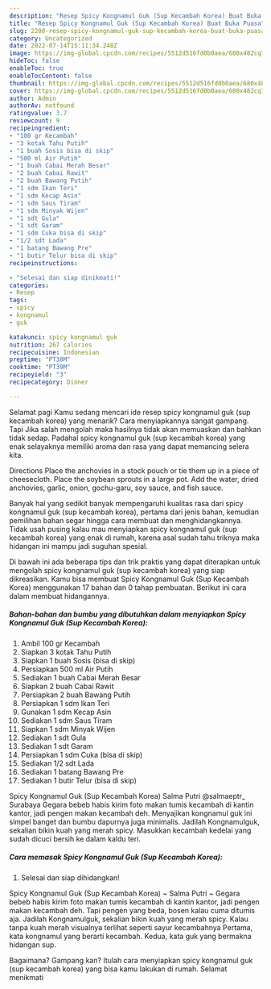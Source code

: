 ```yaml
---
description: "Resep Spicy Kongnamul Guk (Sup Kecambah Korea) Buat Buka Puasa"
title: "Resep Spicy Kongnamul Guk (Sup Kecambah Korea) Buat Buka Puasa"
slug: 2208-resep-spicy-kongnamul-guk-sup-kecambah-korea-buat-buka-puasa
category: Uncategorized
date: 2022-07-14T15:11:34.248Z
image: https://img-global.cpcdn.com/recipes/5512d516fd0b0aea/680x482cq70/spicy-kongnamul-guk-sup-kecambah-korea-foto-resep-utama.jpg
hideToc: false
enableToc: true
enableTocContent: false
thumbnail: https://img-global.cpcdn.com/recipes/5512d516fd0b0aea/680x482cq70/spicy-kongnamul-guk-sup-kecambah-korea-foto-resep-utama.jpg
cover: https://img-global.cpcdn.com/recipes/5512d516fd0b0aea/680x482cq70/spicy-kongnamul-guk-sup-kecambah-korea-foto-resep-utama.jpg
author: Admin
authorAv: notfound
ratingvalue: 3.7
reviewcount: 9
recipeingredient:
- "100 gr Kecambah"
- "3 kotak Tahu Putih"
- "1 buah Sosis bisa di skip"
- "500 ml Air Putih"
- "1 buah Cabai Merah Besar"
- "2 buah Cabai Rawit"
- "2 buah Bawang Putih"
- "1 sdm Ikan Teri"
- "1 sdm Kecap Asin"
- "1 sdm Saus Tiram"
- "1 sdm Minyak Wijen"
- "1 sdt Gula"
- "1 sdt Garam"
- "1 sdm Cuka bisa di skip"
- "1/2 sdt Lada"
- "1 batang Bawang Pre"
- "1 butir Telur bisa di skip"
recipeinstructions:

- "Selesai dan siap dinikmati!"
categories:
- Resep
tags:
- spicy
- kongnamul
- guk

katakunci: spicy kongnamul guk 
nutrition: 267 calories
recipecuisine: Indonesian
preptime: "PT38M"
cooktime: "PT39M"
recipeyield: "3"
recipecategory: Dinner

---
```



Selamat pagi Kamu sedang mencari ide resep spicy kongnamul guk (sup kecambah korea) yang menarik? Cara menyiapkannya sangat gampang. Tapi Jika salah mengolah maka hasilnya tidak akan memuaskan dan bahkan tidak sedap. Padahal spicy kongnamul guk (sup kecambah korea) yang enak selayaknya memiliki aroma dan rasa yang dapat memancing selera kita.


Directions Place the anchovies in a stock pouch or tie them up in a piece of cheesecloth. Place the soybean sprouts in a large pot. Add the water, dried anchovies, garlic, onion, gochu-garu, soy sauce, and fish sauce.

Banyak hal yang sedikit banyak mempengaruhi kualitas rasa dari spicy kongnamul guk (sup kecambah korea), pertama dari jenis bahan, kemudian pemilihan bahan segar hingga cara membuat dan menghidangkannya. Tidak usah pusing kalau mau menyiapkan spicy kongnamul guk (sup kecambah korea) yang enak di rumah, karena asal sudah tahu triknya maka hidangan ini mampu jadi suguhan spesial.


Di bawah ini ada beberapa tips dan trik praktis yang dapat diterapkan untuk mengolah spicy kongnamul guk (sup kecambah korea) yang siap dikreasikan. Kamu bisa membuat Spicy Kongnamul Guk (Sup Kecambah Korea) menggunakan 17 bahan dan 0 tahap pembuatan. Berikut ini cara dalam membuat hidangannya.

<!--inarticleads1-->

##### Bahan-bahan dan bumbu yang dibutuhkan dalam menyiapkan Spicy Kongnamul Guk (Sup Kecambah Korea):

1. Ambil 100 gr Kecambah
1. Siapkan 3 kotak Tahu Putih
1. Siapkan 1 buah Sosis (bisa di skip)
1. Persiapkan 500 ml Air Putih
1. Sediakan 1 buah Cabai Merah Besar
1. Siapkan 2 buah Cabai Rawit
1. Persiapkan 2 buah Bawang Putih
1. Persiapkan 1 sdm Ikan Teri
1. Gunakan 1 sdm Kecap Asin
1. Sediakan 1 sdm Saus Tiram
1. Siapkan 1 sdm Minyak Wijen
1. Sediakan 1 sdt Gula
1. Sediakan 1 sdt Garam
1. Persiapkan 1 sdm Cuka (bisa di skip)
1. Sediakan 1/2 sdt Lada
1. Sediakan 1 batang Bawang Pre
1. Sediakan 1 butir Telur (bisa di skip)


Spicy Kongnamul Guk (Sup Kecambah Korea) Salma Putri @salmaeptr_ Surabaya Gegara bebeb habis kirim foto makan tumis kecambah di kantin kantor, jadi pengen makan kecambah deh. Menyajikan kongnamul guk ini simpel banget dan bumbu dapurnya juga minimalis. Jadilah Kongnamulguk, sekalian bikin kuah yang merah spicy. Masukkan kecambah kedelai yang sudah dicuci bersih ke dalam kaldu teri. 

<!--inarticleads2-->

##### Cara memasak Spicy Kongnamul Guk (Sup Kecambah Korea):


1. Selesai dan siap dihidangkan!

Spicy Kongnamul Guk (Sup Kecambah Korea) ~ Salma Putri ~ Gegara bebeb habis kirim foto makan tumis kecambah di kantin kantor, jadi pengen makan kecambah deh. Tapi pengen yang beda, bosen kalau cuma ditumis aja. Jadilah Kongnamulguk, sekalian bikin kuah yang merah spicy. Kalau tanpa kuah merah visualnya terlihat seperti sayur kecambahnya Pertama, kata kongnamul yang berarti kecambah. Kedua, kata guk yang bermakna hidangan sup. 

Bagaimana? Gampang kan? Itulah cara menyiapkan spicy kongnamul guk (sup kecambah korea) yang bisa kamu lakukan di rumah. Selamat menikmati
